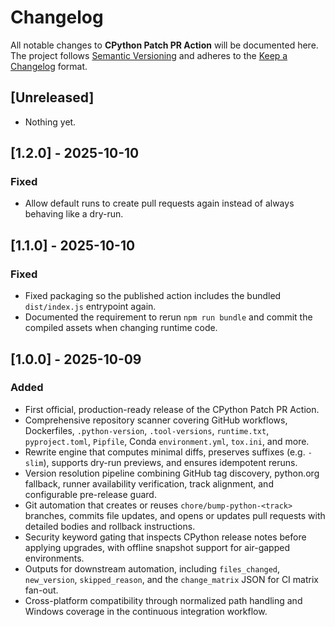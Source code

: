 # Changelog

All notable changes to **CPython Patch PR Action** will be documented here.  
The project follows [Semantic Versioning](https://semver.org/) and adheres to the
[Keep a Changelog](https://keepachangelog.com/en/1.1.0/) format.

## [Unreleased]

- Nothing yet.

## [1.2.0] - 2025-10-10

### Fixed

- Allow default runs to create pull requests again instead of always behaving like a dry-run.

## [1.1.0] - 2025-10-10

### Fixed

- Fixed packaging so the published action includes the bundled `dist/index.js` entrypoint again.
- Documented the requirement to rerun `npm run bundle` and commit the compiled assets when changing runtime code.

## [1.0.0] - 2025-10-09

### Added

- First official, production-ready release of the CPython Patch PR Action.
- Comprehensive repository scanner covering GitHub workflows, Dockerfiles, `.python-version`, `.tool-versions`, `runtime.txt`, `pyproject.toml`, `Pipfile`, Conda `environment.yml`, `tox.ini`, and more.
- Rewrite engine that computes minimal diffs, preserves suffixes (e.g. `-slim`), supports dry-run previews, and ensures idempotent reruns.
- Version resolution pipeline combining GitHub tag discovery, python.org fallback, runner availability verification, track alignment, and configurable pre-release guard.
- Git automation that creates or reuses `chore/bump-python-<track>` branches, commits file updates, and opens or updates pull requests with detailed bodies and rollback instructions.
- Security keyword gating that inspects CPython release notes before applying upgrades, with offline snapshot support for air-gapped environments.
- Outputs for downstream automation, including `files_changed`, `new_version`, `skipped_reason`, and the `change_matrix` JSON for CI matrix fan-out.
- Cross-platform compatibility through normalized path handling and Windows coverage in the continuous integration workflow.
